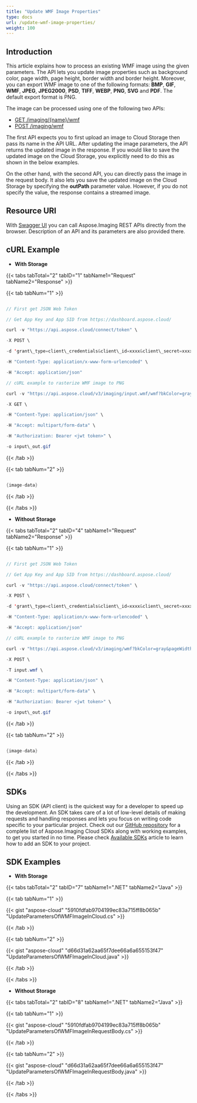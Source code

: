 ```yaml
---
title: "Update WMF Image Properties"
type: docs
url: /update-wmf-image-properties/
weight: 100
---
```


## **Introduction**
This article explains how to process an existing WMF image using the given parameters. The API lets you update image properties such as background color, page width, page height, border width and border height. Moreover, you can export WMF image to one of the following formats: **BMP**, **GIF**, **WMF**, **JPEG**, **JPEG2000**, **PSD**, **TIFF**, **WEBP**, **PNG**, **SVG** and **PDF**. The default export format is PNG.

The image can be processed using one of the following two APIs:

- [GET /imaging/{name}/wmf](https://apireference.aspose.cloud/imaging/#/Wmf/ModifyWmf)
- [POST /imaging/wmf](https://apireference.aspose.cloud/imaging/#/Wmf/CreateModifiedWmf)

The first API expects you to first upload an image to Cloud Storage then pass its name in the API URL. After updating the image parameters, the API returns the updated image in the response. If you would like to save the updated image on the Cloud Storage, you explicitly need to do this as shown in the below examples.

On the other hand, with the second API, you can directly pass the image in the request body. It also lets you save the updated image on the Cloud Storage by specifying the **outPath** parameter value. However, if you do not specify the value, the response contains a streamed image.
## **Resource URI**
With [Swagger UI](https://apireference.aspose.cloud/imaging/#/Wmf) you can call Aspose.Imaging REST APIs directly from the browser. Description of an API and its parameters are also provided there.
## **cURL Example**
- **With Storage**

{{< tabs tabTotal="2" tabID="1" tabName1="Request" tabName2="Response" >}}

{{< tab tabNum="1" >}}

```java

// First get JSON Web Token

// Get App Key and App SID from https://dashboard.aspose.cloud/

curl -v "https://api.aspose.cloud/connect/token" \

-X POST \

-d 'grant\_type=client\_credentials&client\_id=xxxx&client\_secret=xxxx' \

-H "Content-Type: application/x-www-form-urlencoded" \

-H "Accept: application/json"

// cURL example to rasterize WMF image to PNG

curl -v "https://api.aspose.cloud/v3/imaging/input.wmf/wmf?bkColor=gray&pageWidth=300&pageHeight=300&borderX=50&borderY=50&format=gif" \

-X GET \

-H "Content-Type: application/json" \

-H "Accept: multipart/form-data" \

-H "Authorization: Bearer <jwt token>" \

-o input\_out.gif

```

{{< /tab >}}

{{< tab tabNum="2" >}}

```java

{image-data}

```

{{< /tab >}}

{{< /tabs >}}

- **Without Storage**

{{< tabs tabTotal="2" tabID="4" tabName1="Request" tabName2="Response" >}}

{{< tab tabNum="1" >}}

```java

// First get JSON Web Token

// Get App Key and App SID from https://dashboard.aspose.cloud/

curl -v "https://api.aspose.cloud/connect/token" \

-X POST \

-d 'grant\_type=client\_credentials&client\_id=xxxx&client\_secret=xxxx' \

-H "Content-Type: application/x-www-form-urlencoded" \

-H "Accept: application/json"

// cURL example to rasterize WMF image to PNG

curl -v "https://api.aspose.cloud/v3/imaging/wmf?bkColor=gray&pageWidth=300&pageHeight=300&borderX=50&borderY=50&format=gif" \

-X POST \

-T input.wmf \

-H "Content-Type: application/json" \

-H "Accept: multipart/form-data" \

-H "Authorization: Bearer <jwt token>" \

-o input\_out.gif

```

{{< /tab >}}

{{< tab tabNum="2" >}}

```java

{image-data}

```

{{< /tab >}}

{{< /tabs >}}
## **SDKs**
Using an SDK (API client) is the quickest way for a developer to speed up the development. An SDK takes care of a lot of low-level details of making requests and handling responses and lets you focus on writing code specific to your particular project. Check out our [GitHub repository](https://github.com/aspose-imaging-cloud) for a complete list of Aspose.Imaging Cloud SDKs along with working examples, to get you started in no time. Please check [Available SDKs](/available-sdks/) article to learn how to add an SDK to your project.
## **SDK Examples**
- **With Storage**

{{< tabs tabTotal="2" tabID="7" tabName1=".NET" tabName2="Java" >}}

{{< tab tabNum="1" >}}

{{< gist "aspose-cloud" "5910fdfab9704199ec83a715ff8b065b" "UpdateParametersOfWMFImageInCloud.cs" >}}

{{< /tab >}}

{{< tab tabNum="2" >}}

{{< gist "aspose-cloud" "d66d31a62aa65f7dee66a6a655153f47" "UpdateParametersOfWMFImageInCloud.java" >}}

{{< /tab >}}

{{< /tabs >}}

- **Without Storage**

{{< tabs tabTotal="2" tabID="8" tabName1=".NET" tabName2="Java" >}}

{{< tab tabNum="1" >}}

{{< gist "aspose-cloud" "5910fdfab9704199ec83a715ff8b065b" "UpdateParametersOfWMFImageInRequestBody.cs" >}}

{{< /tab >}}

{{< tab tabNum="2" >}}

{{< gist "aspose-cloud" "d66d31a62aa65f7dee66a6a655153f47" "UpdateParametersOfWMFImageInRequestBody.java" >}}



{{< /tab >}}

{{< /tabs >}}
